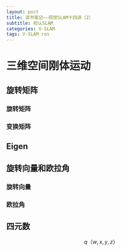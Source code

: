 ```yaml
---
layout: post
title: 读书笔记——视觉SLAM十四讲（2）
subtitle: 初认SLAM
categories: V-SLAM
tags: V-SLAM ros
---
```


# 三维空间刚体运动

## 旋转矩阵

### 旋转矩阵

### 变换矩阵

## Eigen

## 旋转向量和欧拉角

### 旋转向量

### 欧拉角

## 四元数

$$
q（w,x,y,z）
$$











